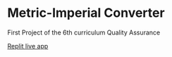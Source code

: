 # Metric-Imperial Converter

First Project of the 6th curriculum Quality Assurance

[Replit live app](https://Metric-Imperial-Converter.teknician.repl.co)
